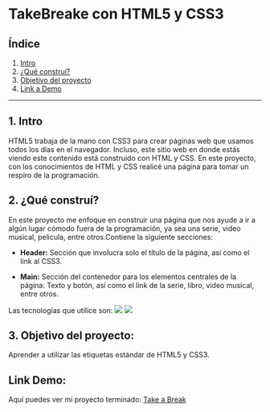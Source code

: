 # TakeBreake  con HTML5 y CSS3

## **Índice**

1. [Intro](#)
2. [¿Qué construí?](#)
3. [Objetivo del proyecto](#)
4. [Link a Demo](#)

****

## 1. Intro
HTML5 trabaja de la mano con CSS3 para crear páginas web que usamos todos los días en el navegador. Incluso, este sitio web en donde estás viendo este contenido está construido con HTML y CSS. En este proyecto, con los conocimientos de HTML y CSS realicé una página para tomar un respiro de la programación.

## 2. ¿Qué construí?
En este proyecto me enfoque en construir una página que nos ayude a ir a algún lugar cómodo fuera de la programación, ya sea una serie, video musical, pelicula, entre otros.Contiene la siguiente secciones:

+ **Header:** Sección que involucra solo el título de la página, así como el link al CSS3.
  
+ **Main:** Sección del contenedor para los elementos centrales de la página: Texto y botón, así como el link de la serie, libro, video musical, entre otros.

Las tecnologías que utilice son:
<img src= "https://img.shields.io/badge/HTML5-E34F26?style=for-the-badge&logo=html5&logoColor=white"/>
<img src= "https://img.shields.io/badge/CSS3-1572B6?style=for-the-badge&logo=css3&logoColor=white"/>

## 3. Objetivo del proyecto:
Aprender a utilizar las etiquetas estándar de HTML5 y CSS3.

## Link Demo:
Aquí puedes ver mi proyecto terminado: [Take a Break](https://take-breake.vercel.app/)

